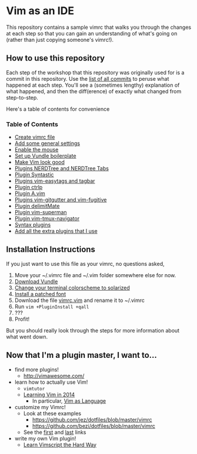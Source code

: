 # Vim as an IDE

This repository contains a sample vimrc that walks you through the changes at
each step so that you can gain an understanding of what's going on (rather than
just copying someone's vimrc!).

## How to use this repository

Each step of the workshop that this repository was originally used for is a
commit in this repository. Use the [list of all commits][master] to peruse what
happened at each step. You'll see a (sometimes lengthy) explanation of what
happened, and then the diff(erence) of exactly what changed from step-to-step.

[master]: https://github.com/jez/vim-as-an-ide/commits/master

Here's a table of contents for convenience

### Table of Contents

*  [Create vimrc file](https://github.com/jez/vim-as-an-ide/commit/0673f0c)
*  [Add some general settings](https://github.com/jez/vim-as-an-ide/commit/dff7da3)
*  [Enable the mouse](https://github.com/jez/vim-as-an-ide/commit/fc77b04)
*  [Set up Vundle boilerplate](https://github.com/jez/vim-as-an-ide/commit/1186be2)
*  [Make Vim look good](https://github.com/jez/vim-as-an-ide/commit/457f2e2)
*  [Plugins NERDTree and NERDTree Tabs](https://github.com/jez/vim-as-an-ide/commit/b7ff90c)
*  [Plugin Syntastic](https://github.com/jez/vim-as-an-ide/commit/144f979)
*  [Plugins vim-easytags and tagbar](https://github.com/jez/vim-as-an-ide/commit/fd2c49c)
*  [Plugin ctrlp](https://github.com/jez/vim-as-an-ide/commit/80db74f)
*  [Plugin A.vim](https://github.com/jez/vim-as-an-ide/commit/8d4223f)
*  [Plugins vim-gitgutter and vim-fugitive](https://github.com/jez/vim-as-an-ide/commit/1e5757e)
*  [Plugin delimitMate](https://github.com/jez/vim-as-an-ide/commit/2fe0507)
*  [Plugin vim-superman](https://github.com/jez/vim-as-an-ide/commit/b185e9f)
*  [Plugin vim-tmux-navigator](https://github.com/jez/vim-as-an-ide/commit/44f5225)
*  [Syntax plugins](https://github.com/jez/vim-as-an-ide/commit/5ba534e)
*  [Add all the extra plugins that I use](https://github.com/jez/vim-as-an-ide/commit/9089a95)


## Installation Instructions

If you just want to use this file as your vimrc, no questions asked, 

1. Move your ~/.vimrc file and ~/.vim folder somewhere else for now.
2. [Download Vundle](https://github.com/jez/vim-as-an-ide/1186be2)
3. [Change your terminal colorscheme to solarized](https://github.com/jez/vim-as-an-ide/457f2e2)
4. [Install a patched font](https://github.com/jez/vim-as-an-ide/457f2e2)
5. Download the file [vimrc.vim](/vimrc.vim) and rename it to ~/.vimrc
6. Run `vim +PluginInstall +qall`
7. ???
8. Profit!

But you should really look through the steps for more information about what went down.


## Now that I'm a plugin master, I want to...

- find more plugins!
    - <http://vimawesome.com/>
- learn how to actually use Vim!
    - `vimtutor`
    - [Learning Vim in 2014][1]
        - In particular, [Vim as Language][2]
- customize my Vimrc!
    - Look at these examples
        - <https://github.com/jez/dotfiles/blob/master/vimrc>
        - <https://github.com/bezi/dotfiles/blob/master/vimrc>
    - See the [first][1] and [last][3] links
- write my own Vim plugin!
     - [Learn Vimscript the Hard Way][3]

[1]: http://benmccormick.org/learning-vim-in-2014/
[2]: http://benmccormick.org/2014/07/02/learning-vim-in-2014-vim-as-language/
[3]: http://learnvimscriptthehardway.stevelosh.com/

